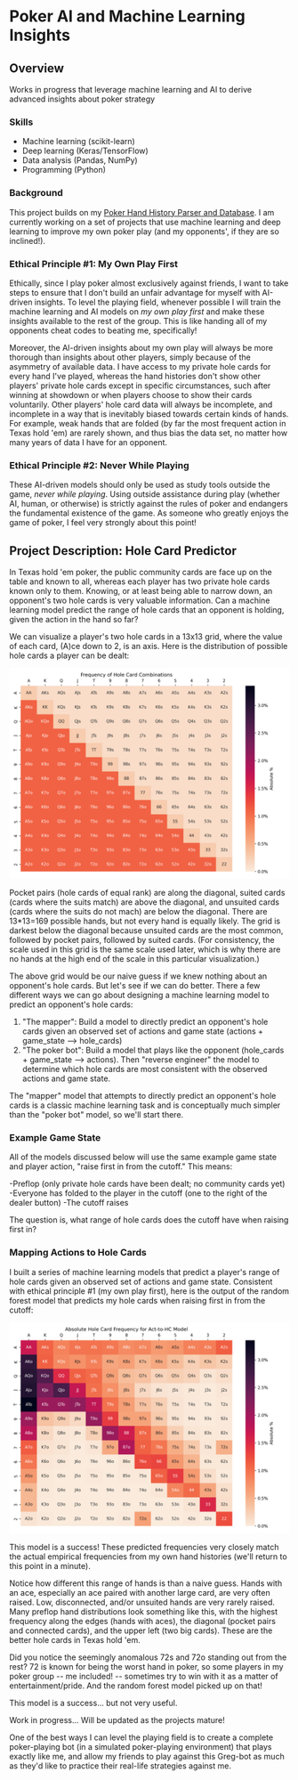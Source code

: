 # Poker AI and Machine Learning Insights

## Overview

Works in progress that leverage machine learning and AI to derive advanced insights about poker strategy

### Skills
- Machine learning (scikit-learn)
- Deep learning (Keras/TensorFlow)
- Data analysis (Pandas, NumPy)
- Programming (Python)

### Background

This project builds on my [Poker Hand History Parser and Database](parser). I am currently working on a set of projects that use machine learning and deep learning to improve my own poker play (and my opponents', if they are so inclined!). 

### Ethical Principle #1: My Own Play First

Ethically, since I play poker almost exclusively against friends, I want to take steps to ensure that I don't build an unfair advantage for myself with AI-driven insights. To level the playing field, whenever possible I will train the machine learning and AI models on *my own play first* and make these insights available to the rest of the group. This is like handing all of my opponents cheat codes to beating me, specifically!

Moreover, the AI-driven insights about my own play will always be more thorough than insights about other players, simply because of the asymmetry of available data. I have access to my private hole cards for every hand I've played, whereas the hand histories don't show other players' private hole cards except in specific circumstances, such after winning at showdown or when players choose to show their cards voluntarily. Other players' hole card data will always be incomplete, and incomplete in a way that is inevitably biased towards certain kinds of hands. For example, weak hands that are folded (by far the most frequent action in Texas hold 'em) are rarely shown, and thus bias the data set, no matter how many years of data I have for an opponent.

### Ethical Principle #2: Never While Playing

These AI-driven models should only be used as study tools outside the game, *never while playing*. Using outside assistance during play (whether AI, human, or otherwise) is strictly against the rules of poker and endangers the fundamental existence of the game. As someone who greatly enjoys the game of poker, I feel very strongly about this point!

## Project Description: Hole Card Predictor

In Texas hold 'em poker, the public community cards are face up on the table and known to all, whereas each player has two private hole cards known only to them. Knowing, or at least being able to narrow down, an opponent's two hole cards is very valuable information. Can a machine learning model predict the range of hole cards that an opponent is holding, given the action in the hand so far?

We can visualize a player's two hole cards in a 13x13 grid, where the value of each card, (A)ce down to 2, is an axis. Here is the distribution of possible hole cards a player can be dealt:

[![Frequency of Hole Card Combinations](images/ml/Frequency_of_Hole_Card_Combinations.png)](images/ml/Frequency_of_Hole_Card_Combinations.png)

Pocket pairs (hole cards of equal rank) are along the diagonal, suited cards (cards where the suits match) are above the diagonal, and unsuited cards (cards where the suits do not mach) are below the diagonal. There are 13\*13=169 possible hands, but not every hand is equally likely. The grid is darkest below the diagonal because unsuited cards are the most common, followed by pocket pairs, followed by suited cards. (For consistency, the scale used in this grid is the same scale used later, which is why there are no hands at the high end of the scale in this particular visualization.)

The above grid would be our naive guess if we knew nothing about an opponent's hole cards. But let's see if we can do better. There a few different ways we can go about designing a machine learning model to predict an opponent's hole cards:

1. "The mapper": Build a model to directly predict an opponent's hole cards given an observed set of actions and game state (actions + game_state --> hole_cards)
2. "The poker bot": Build a model that plays like the opponent (hole_cards + game_state --> actions). Then "reverse engineer" the model to determine which hole cards are most consistent with the observed actions and game state.

The "mapper" model that attempts to directly predict an opponent's hole cards is a classic machine learning task and is conceptually much simpler than the "poker bot" model, so we'll start there.

### Example Game State

All of the models discussed below will use the same example game state and player action, "raise first in from the cutoff." This means:

-Preflop (only private hole cards have been dealt; no community cards yet)
-Everyone has folded to the player in the cutoff (one to the right of the dealer button)
-The cutoff raises

The question is, what range of hole cards does the cutoff have when raising first in?

### Mapping Actions to Hole Cards

I built a series of machine learning models that predict a player's range of hole cards given an observed set of actions and game state. Consistent with ethical principle #1 (my own play first), here is the output of the random forest model that predicts my hole cards when raising first in from the cutoff:

[![Frequency of Hole Card Combinations](images/ml/Absolute_Hole_Card_Frequency_for_Act-to-HC_Model.png)](images/ml/Absolute_Hole_Card_Frequency_for_Act-to-HC_Model.png)

This model is a success! These predicted frequencies very closely match the actual empirical frequencies from my own hand histories (we'll return to this point in a minute).

Notice how different this range of hands is than a naive guess. Hands with an ace, especially an ace paired with another large card, are very often raised. Low, disconnected, and/or unsuited hands are very rarely raised. Many preflop hand distributions look something like this, with the highest frequency along the edges (hands with aces), the diagonal (pocket pairs and connected cards), and the upper left (two big cards). These are the better hole cards in Texas hold 'em.

Did you notice the seemingly anomalous 72s and 72o standing out from the rest? 72 is known for being the worst hand in poker, so some players in my poker group -- me included! -- sometimes try to win with it as a matter of entertainment/pride. And the random forest model picked up on that!

This model is a success... but not very useful. 



Work in progress... Will be updated as the projects mature!

One of the best ways I can level the playing field is to create a complete poker-playing bot (in a simulated poker-playing environment) that plays exactly like me, and allow my friends to play against this Greg-bot as much as they'd like to practice their real-life strategies against me. 
